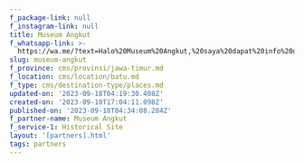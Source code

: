 ```yaml
---
f_package-link: null
f_instagram-link: null
title: Museum Angkut
f_whatsapp-link: >-
  https://wa.me/?text=Halo%20Museum%20Angkut,%20saya%20dapat%20info%20dari%20@loocale.id%20dan%20punya%20pertanyaan
slug: museum-angkut
f_province: cms/provinsi/jawa-timur.md
f_location: cms/location/batu.md
f_type: cms/destination-type/places.md
updated-on: '2023-09-18T04:19:30.408Z'
created-on: '2023-09-10T17:04:11.098Z'
published-on: '2023-09-18T04:34:08.284Z'
f_partner-name: Museum Angkut
f_service-1: Historical Site
layout: '[partners].html'
tags: partners
---
```



